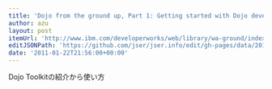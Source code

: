 ```yaml
---
title: 'Dojo from the ground up, Part 1: Getting started with Dojo development'
author: azu
layout: post
itemUrl: 'http://www.ibm.com/developerworks/web/library/wa-ground/index.html?ca=drs-'
editJSONPath: 'https://github.com/jser/jser.info/edit/gh-pages/data/2011/01/index.json'
date: '2011-01-22T21:56:00+00:00'
---
```

Dojo Toolkitの紹介から使い方
